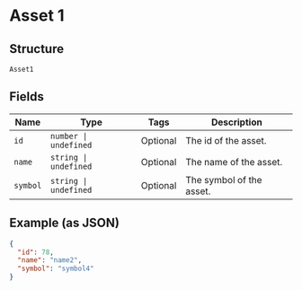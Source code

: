 
# Asset 1

## Structure

`Asset1`

## Fields

| Name | Type | Tags | Description |
|  --- | --- | --- | --- |
| `id` | `number \| undefined` | Optional | The id of the asset. |
| `name` | `string \| undefined` | Optional | The name of the asset. |
| `symbol` | `string \| undefined` | Optional | The symbol of the asset. |

## Example (as JSON)

```json
{
  "id": 78,
  "name": "name2",
  "symbol": "symbol4"
}
```

